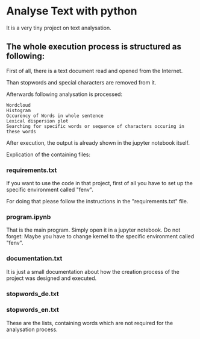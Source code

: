 # Analyse Text with python

It is a very tiny project on text analysation.

## The whole execution process is structured as following:

First of all, there is a text document read and opened from the Internet.

Than stopwords and special characters are removed from it.

Afterwards following analysation is processed:

    Wordcloud
    Histogram
    Occurency of Words in whole sentence
    Lexical dispersion plot
    Searching for specific words or sequence of characters occuring in these words

After execution, the output is already shown in the jupyter notebook itself.

Explication of the containing files:

### requirements.txt
If you want to use the code in that project, first of all you have to
set up the specific environment called "fenv".

For doing that please follow the instructions in the "requirements.txt" file.

### program.ipynb
That is the main program. Simply open it in a jupyter notebook.
Do not forget: Maybe you have to change kernel to the specific environment called "fenv".

### documentation.txt
It is just a small documentation about how the creation process of the project was designed and executed.

### stopwords_de.txt
### stopwords_en.txt
These are the lists, containing words which are not required for the analysation process.
